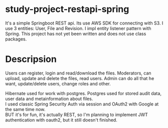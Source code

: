 # study-project-restapi-spring
It's a simple Springboot REST api. Its use AWS SDK for connecting with S3.
I use 3 entities: User, File and Revision. I impl entity listener pattern with Spring.
This project has not yet been written and does not use class packages.

# Descripsion 
Users can register, login and read/download the files.
Moderators, can upload, update and delete the files, read users. 
Admin can do all that he want, update/delete users, change roles and other. 

Hibernate used for work with postgres. 
Postgres used for stored audit data, user data and metainformation about files.<br>
I used classic Spring Security Auth via session and OAuth2 with Google at the same time now. <br>
BUT it's for fun, it's actually REST, so I'm planning to implement JWT authentication with oauth2, but it still doesn't finished.
